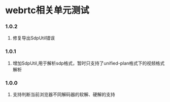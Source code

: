 # webrtc相关单元测试

### 1.0.2
  1. 修复导出SdpUtil错误

### 1.0.1
  1. 增加SdpUtil,用于解析sdp格式，暂时只支持了unified-plan格式下的视频格式解析

### 1.0.0
  1. 支持判断当前浏览器不同解码器的软解、硬解的支持

